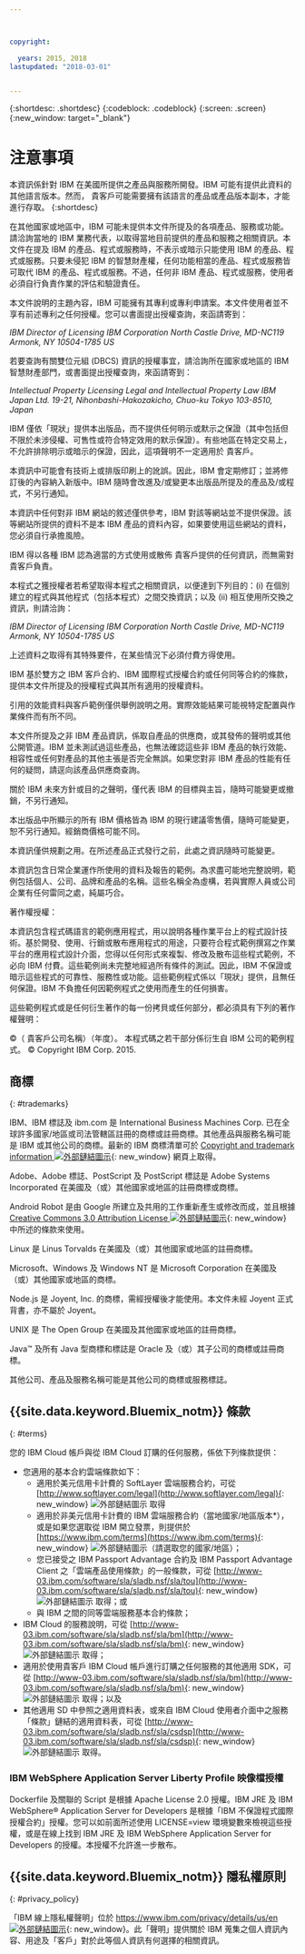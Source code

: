 ```yaml
---



copyright:

  years: 2015, 2018
lastupdated: "2018-03-01"


---
```


{:shortdesc: .shortdesc}
{:codeblock: .codeblock}
{:screen: .screen}
{:new_window: target="_blank"}

# 注意事項

本資訊係針對 IBM 在美國所提供之產品與服務所開發。IBM 可能有提供此資料的其他語言版本。然而，  貴客戶可能需要擁有該語言的產品或產品版本副本，才能進行存取。
{:shortdesc}

在其他國家或地區中，IBM 可能未提供本文件所提及的各項產品、服務或功能。請洽詢當地的 IBM 業務代表，以取得當地目前提供的產品和服務之相關資訊。本文件在提及 IBM 的產品、程式或服務時，不表示或暗示只能使用 IBM 的產品、程式或服務。只要未侵犯 IBM 的智慧財產權，任何功能相當的產品、程式或服務皆可取代 IBM 的產品、程式或服務。不過，任何非 IBM 產品、程式或服務，使用者必須自行負責作業的評估和驗證責任。

本文件說明的主題內容，IBM 可能擁有其專利或專利申請案。本文件使用者並不享有前述專利之任何授權。您可以書面提出授權查詢，來函請寄到：
  
  *IBM Director of Licensing*
  *IBM Corporation*
  *North Castle Drive, MD-NC119*
  *Armonk, NY 10504-1785*
  *US*

若要查詢有關雙位元組 (DBCS) 資訊的授權事宜，請洽詢所在國家或地區的 IBM 智慧財產部門，或書面提出授權查詢，來函請寄到：
  
  *Intellectual Property Licensing*
  *Legal and Intellectual Property Law*
  *IBM Japan Ltd.*
  *19-21, Nihonbashi-Hakozakicho, Chuo-ku*
  *Tokyo 103-8510, Japan*

IBM 僅依「現狀」提供本出版品，而不提供任何明示或默示之保證（其中包括但不限於未涉侵權、可售性或符合特定效用的默示保證）。有些地區在特定交易上，不允許排除明示或暗示的保證，因此，這項聲明不一定適用於  貴客戶。


本資訊中可能會有技術上或排版印刷上的訛誤。因此，IBM 會定期修訂；並將修訂後的內容納入新版中。IBM 隨時會改進及/或變更本出版品所提及的產品及/或程式，不另行通知。

本資訊中任何對非 IBM 網站的敘述僅供參考，IBM 對該等網站並不提供保證。該等網站所提供的資料不是本 IBM 產品的資料內容，如果要使用這些網站的資料，您必須自行承擔風險。

IBM 得以各種 IBM 認為適當的方式使用或散佈  貴客戶提供的任何資訊，而無需對  貴客戶負責。

本程式之獲授權者若希望取得本程式之相關資訊，以便達到下列目的：(i) 在個別建立的程式與其他程式（包括本程式）之間交換資訊；以及 (ii) 相互使用所交換之資訊，則請洽詢：

 
  *IBM Director of Licensing*
  *IBM Corporation*
  *North Castle Drive, MD-NC119*
  *Armonk, NY 10504-1785*
  *US*

上述資料之取得有其特殊要件，在某些情況下必須付費方得使用。

IBM 基於雙方之 IBM 客戶合約、IBM 國際程式授權合約或任何同等合約的條款，提供本文件所提及的授權程式與其所有適用的授權資料。

引用的效能資料與客戶範例僅供舉例說明之用。實際效能結果可能視特定配置與作業條件而有所不同。

本文件所提及之非 IBM 產品資訊，係取自產品的供應商，或其發佈的聲明或其他公開管道。IBM 並未測試過這些產品，也無法確認這些非 IBM 產品的執行效能、相容性或任何對產品的其他主張是否完全無誤。如果您對非 IBM 產品的性能有任何的疑問，請逕向該產品供應商查詢。

關於 IBM 未來方針或目的之聲明，僅代表 IBM 的目標與主旨，隨時可能變更或撤銷，不另行通知。

本出版品中所顯示的所有 IBM 價格皆為 IBM 的現行建議零售價，隨時可能變更，恕不另行通知。經銷商價格可能不同。

本資訊僅供規劃之用。在所述產品正式發行之前，此處之資訊隨時可能變更。

本資訊包含日常企業運作所使用的資料及報告的範例。為求盡可能地完整說明，範例包括個人、公司、品牌和產品的名稱。這些名稱全為虛構，若與實際人員或公司企業有任何雷同之處，純屬巧合。

著作權授權：

本資訊包含程式碼語言的範例應用程式，用以說明各種作業平台上的程式設計技術。基於開發、使用、行銷或散布應用程式的用途，只要符合程式範例撰寫之作業平台的應用程式設計介面，您得以任何形式來複製、修改及散布這些程式範例，不必向 IBM 付費。這些範例尚未完整地經過所有條件的測試。因此，IBM 不保證或暗示這些程式的可靠性、服務性或功能。這些範例程式係以「現狀」提供，且無任何保證。IBM 不負擔任何因範例程式之使用而產生的任何損害。

這些範例程式或是任何衍生著作的每一份拷貝或任何部分，都必須具有下列的著作權聲明： 
  
  ©（  貴客戶公司名稱）（年度）。
  本程式碼之若干部分係衍生自 IBM 公司的範例程式。
  © Copyright IBM Corp. 2015.

## 商標
{: #trademarks}

IBM、IBM 標誌及 ibm.com 是 International Business Machines Corp. 已在全球許多國家/地區或司法管轄區註冊的商標或註冊商標。其他產品與服務名稱可能是 IBM 或其他公司的商標。最新的 IBM 商標清單可於 [Copyright and trademark information ![外部鏈結圖示](../../icons/launch-glyph.svg)](https://www.ibm.com/legal/us/en/copytrade.shtml){: new_window} 網頁上取得。

Adobe、Adobe 標誌、PostScript 及 PostScript 標誌是 Adobe Systems Incorporated 在美國及（或）其他國家或地區的註冊商標或商標。

Android Robot 是由 Google 所建立及共用的工作重新產生或修改而成，並且根據 [Creative Commons 3.0 Attribution License ![外部鏈結圖示](../../icons/launch-glyph.svg)](https://creativecommons.org/licenses/by/3.0/){: new_window} 中所述的條款來使用。

Linux 是 Linus Torvalds 在美國及（或）其他國家或地區的註冊商標。

Microsoft、Windows 及 Windows NT 是 Microsoft Corporation 在美國及（或）其他國家或地區的商標。

Node.js 是 Joyent, Inc. 的商標，需經授權後才能使用。本文件未經 Joyent 正式背書，亦不屬於 Joyent。

UNIX 是 The Open Group 在美國及其他國家或地區的註冊商標。

Java™ 及所有 Java 型商標和標誌是 Oracle 及（或）其子公司的商標或註冊商標。

其他公司、產品及服務名稱可能是其他公司的商標或服務標誌。

## {{site.data.keyword.Bluemix_notm}} 條款
{: #terms}

您的 IBM Cloud 帳戶與從 IBM Cloud 訂購的任何服務，係依下列條款提供： 
  
  * 您適用的基本合約雲端條款如下：
    * 適用於美元信用卡計費的 SoftLayer 雲端服務合約，可從 [http://www.softlayer.com/legal](http://www.softlayer.com/legal){: new_window} ![外部鏈結圖示](../../icons/launch-glyph.svg) 取得
    * 適用於非美元信用卡計費的 IBM 雲端服務合約（當地國家/地區版本*），或是如果您選取從 IBM 開立發票，則提供於 [https://www.ibm.com/terms](https://www.ibm.com/terms){: new_window} ![外部鏈結圖示](../../icons/launch-glyph.svg)（請選取您的國家/地區）；
    * 您已接受之 IBM Passport Advantage 合約及 IBM Passport Advantage Client 之「雲端產品使用條款」的一般條款，可從 [http://www-03.ibm.com/software/sla/sladb.nsf/sla/tou](http://www-03.ibm.com/software/sla/sladb.nsf/sla/tou){: new_window}![外部鏈結圖示](../../icons/launch-glyph.svg) 取得；或 
    * 與 IBM 之間的同等雲端服務基本合約條款；
  * IBM Cloud 的服務說明，可從 [http://www-03.ibm.com/software/sla/sladb.nsf/sla/bm](http://www-03.ibm.com/software/sla/sladb.nsf/sla/bm){: new_window} ![外部鏈結圖示](../../icons/launch-glyph.svg) 取得；
  * 適用於使用貴客戶 IBM Cloud 帳戶進行訂購之任何服務的其他適用 SDK，可從 [http://www-03.ibm.com/software/sla/sladb.nsf/sla/bm](http://www-03.ibm.com/software/sla/sladb.nsf/sla/bm){: new_window} ![外部鏈結圖示](../../icons/launch-glyph.svg) 取得；以及
  * 其他適用 SD 中參照之適用資料表，或來自 IBM Cloud 使用者介面中之服務「條款」鏈結的適用資料表，可從 [http://www-03.ibm.com/software/sla/sladb.nsf/sla/csdsp](http://www-03.ibm.com/software/sla/sladb.nsf/sla/csdsp){: new_window} ![外部鏈結圖示](../../icons/launch-glyph.svg) 取得。

### IBM WebSphere Application Server Liberty Profile 映像檔授權
Dockerfile 及關聯的 Script 是根據 Apache License 2.0 授權。IBM JRE 及 IBM WebSphere® Application Server for Developers 是根據「IBM 不保證程式國際授權合約」授權。您可以如前面所述使用 LICENSE=view 環境變數來檢視這些授權，或是在線上找到 IBM JRE 及 IBM WebSphere Application Server for Developers 的授權。本授權不允許進一步散布。

## {{site.data.keyword.Bluemix_notm}} 隱私權原則
{: #privacy_policy}

「IBM 線上隱私權聲明」位於 [https://www.ibm.com/privacy/details/us/en ![外部鏈結圖示](../../icons/launch-glyph.svg)](https://www.ibm.com/privacy/details/us/en){: new_window}。此「聲明」提供關於 IBM 蒐集之個人資訊內容、用途及「客戶」對於此等個人資訊有何選擇的相關資訊。
